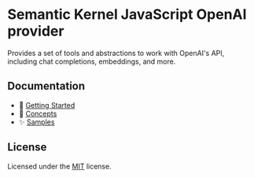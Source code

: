 # Semantic Kernel JavaScript OpenAI provider

Provides a set of tools and abstractions to work with OpenAI's API, including chat completions, embeddings, and more.

## Documentation

- 📖 [Getting Started](https://kerneljs.com/getting-started)
- 🤖 [Concepts](https://kerneljs.com/concepts)
- ✨ [Samples](https://kerneljs.com/samples)


## License

Licensed under the [MIT](LICENSE) license.
